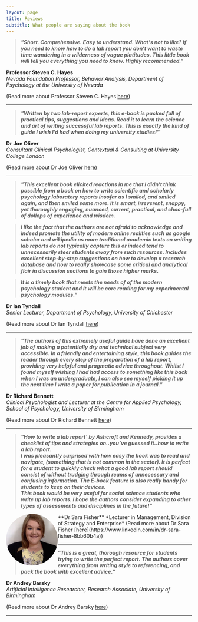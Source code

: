 ```yaml
---
layout: page
title: Reviews
subtitle: What people are saying about the book
---
```


>***"Short. Comprehensive. Easy to understand. What's not to like? If you need to know how to do a lab report
you don't want to waste time wandering in a wilderness of vague platitudes. This little book will tell you
everything you need to know. Highly recommended."***

**Professor Steven C. Hayes**  
*Nevada Foundation Professor, Behavior Analysis, Department of Psychology at the University of Nevada*

(Read more about Professor Steven C. Hayes [here](http://www.stevenchayes.com/about/))


***


>***"Written by two lab-report experts, this e-book is packed full of practical tips, suggestions and ideas. Read it to learn the science and art of writing successful lab reports.  This is exactly the kind of guide I wish I’d had when doing my university studies!"***

**Dr Joe Oliver**  
*Consultant Clinical Psychologist, Contextual & Consulting at University College London*  

(Read more about Dr Joe Oliver [here](https://contextualconsulting.co.uk/team/joe-oliver))


***


>***"This excellent book elicited reactions in me that I didn't think possible from a book on how to write scientific and scholarly psychology laboratory reports insofar as I smiled, and smiled again, and then smiled some more. It is smart, irreverent, snappy, yet thoroughly engaging, nuanced, current, practical, and choc-full of dollops of experience and wisdom.***  

>***I like the fact that the authors are not afraid to acknowledge and indeed promote the utility of modern online realities such as google scholar and wikipedia as more traditional academic texts on writing lab reports do not typically capture this or indeed tend to unnecessarily steer students away from such resources. Includes excellent step-by-step suggestions on how to develop a research database and how to really showcase some critical and analytical flair in discussion sections to gain those higher marks.***  

>***It is a timely book that meets the needs of of the modern psychology student and it will be core reading for my experimental psychology modules."***  

**Dr Ian Tyndall**  
*Senior Lecturer, Department of Psychology, University of Chichester*  

(Read more about Dr Ian Tyndall [here](https://www.chi.ac.uk/staff/power/dr-ian-tyndall))


***


>***"The authors of this extremely useful guide have done an excellent job of making a potentially dry and technical subject very accessible. In a friendly and entertaining style, this book guides the reader through every step of the preparation of a lab report, providing very helpful and pragmatic advice throughout. Whilst I found myself wishing I had had access to something like this back when I was an undergraduate, I can also see myself picking it up the next time I write a paper for publication in a journal."***

**Dr Richard Bennett**  
*Clinical Psychologist and Lecturer at the Centre for Applied Psychology, School of Psychology, University of Birmingham*

(Read more about Dr Richard Bennett [here](https://www.thinkpsychology.co/about.php?page=dr-richard-bennett))

***

>***"How to write a lab report’ by Ashcroft and Kennedy, provides a checklist of tips and strategies on..you’ve guessed it..how to write a lab report.***  
>***I was pleasantly surprised with how easy the book was to read and navigate, (something that is not common in the sector). It is perfect for a student to quickly check what a good lab report should consist of without trudging through reams of unnecessary and confusing information. The E-book feature is also really handy for students to keep on their devices.***  
>***This book would be very useful for social science students who write up lab reports. I hope the authors consider expanding to other types of assessments and disciplines in the future!"***  

<img src="/img/reviewers_faces/Dr-Sara-Fisher.jpeg" alt="Dr Sara Fisher" style="float:left;width:140px;height:140px;border-radius: 50%;border-width: 15px;">  
**Dr Sara Fisher**   
*Lecturer in Management, Division of Strategy and Enterprise*   
<!--- Lancashire School of Business and Enterprise 
University of Central Lancashire (UCLAN) 
--->
(Read more about Dr Sara Fisher [here](https://www.linkedin.com/in/dr-sara-fisher-8bb60b4a))

***


>***"This is a great, thorough resource for students trying to write the perfect report. The authors cover everything from writing style to referencing, and pack the book with excellent advice."***

**Dr Andrey Barsky**  
*Artificial Intelligence Researcher, Research Associate, University of Birmingham*

(Read more about Dr Andrey Barsky [here](https://www.researchgate.net/profile/Andrey_Barsky))


***



